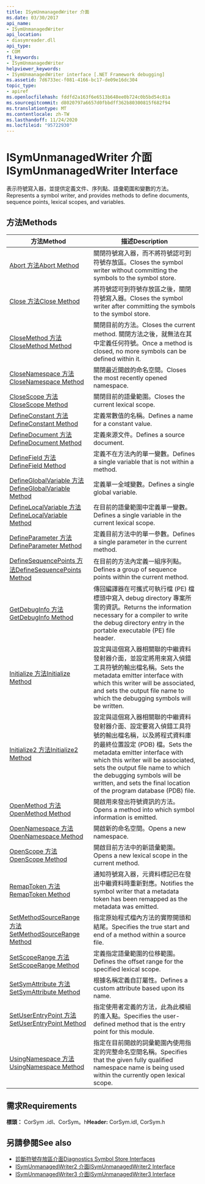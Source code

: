```yaml
---
title: ISymUnmanagedWriter 介面
ms.date: 03/30/2017
api_name:
- ISymUnmanagedWriter
api_location:
- diasymreader.dll
api_type:
- COM
f1_keywords:
- ISymUnmanagedWriter
helpviewer_keywords:
- ISymUnmanagedWriter interface [.NET Framework debugging]
ms.assetid: 7d6733ec-f081-4166-bc17-de09e16dc304
topic_type:
- apiref
ms.openlocfilehash: fddfd2a163f6e6513b648ee0b724c0b5bd54c81a
ms.sourcegitcommit: d8020797a6657d0fbbdff362b80300815f682f94
ms.translationtype: MT
ms.contentlocale: zh-TW
ms.lasthandoff: 11/24/2020
ms.locfileid: "95722930"
---
```

# <a name="isymunmanagedwriter-interface"></a><span data-ttu-id="36015-102">ISymUnmanagedWriter 介面</span><span class="sxs-lookup"><span data-stu-id="36015-102">ISymUnmanagedWriter Interface</span></span>

<span data-ttu-id="36015-103">表示符號寫入器，並提供定義文件、序列點、語彙範圍和變數的方法。</span><span class="sxs-lookup"><span data-stu-id="36015-103">Represents a symbol writer, and provides methods to define documents, sequence points, lexical scopes, and variables.</span></span>  
  
## <a name="methods"></a><span data-ttu-id="36015-104">方法</span><span class="sxs-lookup"><span data-stu-id="36015-104">Methods</span></span>  
  
|<span data-ttu-id="36015-105">方法</span><span class="sxs-lookup"><span data-stu-id="36015-105">Method</span></span>|<span data-ttu-id="36015-106">描述</span><span class="sxs-lookup"><span data-stu-id="36015-106">Description</span></span>|  
|------------|-----------------|  
|[<span data-ttu-id="36015-107">Abort 方法</span><span class="sxs-lookup"><span data-stu-id="36015-107">Abort Method</span></span>](isymunmanagedwriter-abort-method.md)|<span data-ttu-id="36015-108">關閉符號寫入器，而不將符號認可到符號存放區。</span><span class="sxs-lookup"><span data-stu-id="36015-108">Closes the symbol writer without committing the symbols to the symbol store.</span></span>|  
|[<span data-ttu-id="36015-109">Close 方法</span><span class="sxs-lookup"><span data-stu-id="36015-109">Close Method</span></span>](isymunmanagedwriter-close-method.md)|<span data-ttu-id="36015-110">將符號認可到符號存放區之後，關閉符號寫入器。</span><span class="sxs-lookup"><span data-stu-id="36015-110">Closes the symbol writer after committing the symbols to the symbol store.</span></span>|  
|[<span data-ttu-id="36015-111">CloseMethod 方法</span><span class="sxs-lookup"><span data-stu-id="36015-111">CloseMethod Method</span></span>](isymunmanagedwriter-closemethod-method.md)|<span data-ttu-id="36015-112">關閉目前的方法。</span><span class="sxs-lookup"><span data-stu-id="36015-112">Closes the current method.</span></span> <span data-ttu-id="36015-113">關閉方法之後，就無法在其中定義任何符號。</span><span class="sxs-lookup"><span data-stu-id="36015-113">Once a method is closed, no more symbols can be defined within it.</span></span>|  
|[<span data-ttu-id="36015-114">CloseNamespace 方法</span><span class="sxs-lookup"><span data-stu-id="36015-114">CloseNamespace Method</span></span>](isymunmanagedwriter-closenamespace-method.md)|<span data-ttu-id="36015-115">關閉最近開啟的命名空間。</span><span class="sxs-lookup"><span data-stu-id="36015-115">Closes the most recently opened namespace.</span></span>|  
|[<span data-ttu-id="36015-116">CloseScope 方法</span><span class="sxs-lookup"><span data-stu-id="36015-116">CloseScope Method</span></span>](isymunmanagedwriter-closescope-method.md)|<span data-ttu-id="36015-117">關閉目前的語彙範圍。</span><span class="sxs-lookup"><span data-stu-id="36015-117">Closes the current lexical scope.</span></span>|  
|[<span data-ttu-id="36015-118">DefineConstant 方法</span><span class="sxs-lookup"><span data-stu-id="36015-118">DefineConstant Method</span></span>](isymunmanagedwriter-defineconstant-method.md)|<span data-ttu-id="36015-119">定義常數值的名稱。</span><span class="sxs-lookup"><span data-stu-id="36015-119">Defines a name for a constant value.</span></span>|  
|[<span data-ttu-id="36015-120">DefineDocument 方法</span><span class="sxs-lookup"><span data-stu-id="36015-120">DefineDocument Method</span></span>](isymunmanagedwriter-definedocument-method.md)|<span data-ttu-id="36015-121">定義來源文件。</span><span class="sxs-lookup"><span data-stu-id="36015-121">Defines a source document.</span></span>|  
|[<span data-ttu-id="36015-122">DefineField 方法</span><span class="sxs-lookup"><span data-stu-id="36015-122">DefineField Method</span></span>](isymunmanagedwriter-definefield-method.md)|<span data-ttu-id="36015-123">定義不在方法內的單一變數。</span><span class="sxs-lookup"><span data-stu-id="36015-123">Defines a single variable that is not within a method.</span></span>|  
|[<span data-ttu-id="36015-124">DefineGlobalVariable 方法</span><span class="sxs-lookup"><span data-stu-id="36015-124">DefineGlobalVariable Method</span></span>](isymunmanagedwriter-defineglobalvariable-method.md)|<span data-ttu-id="36015-125">定義單一全域變數。</span><span class="sxs-lookup"><span data-stu-id="36015-125">Defines a single global variable.</span></span>|  
|[<span data-ttu-id="36015-126">DefineLocalVariable 方法</span><span class="sxs-lookup"><span data-stu-id="36015-126">DefineLocalVariable Method</span></span>](isymunmanagedwriter-definelocalvariable-method.md)|<span data-ttu-id="36015-127">在目前的語彙範圍中定義單一變數。</span><span class="sxs-lookup"><span data-stu-id="36015-127">Defines a single variable in the current lexical scope.</span></span>|  
|[<span data-ttu-id="36015-128">DefineParameter 方法</span><span class="sxs-lookup"><span data-stu-id="36015-128">DefineParameter Method</span></span>](isymunmanagedwriter-defineparameter-method.md)|<span data-ttu-id="36015-129">定義目前方法中的單一參數。</span><span class="sxs-lookup"><span data-stu-id="36015-129">Defines a single parameter in the current method.</span></span>|  
|[<span data-ttu-id="36015-130">DefineSequencePoints 方法</span><span class="sxs-lookup"><span data-stu-id="36015-130">DefineSequencePoints Method</span></span>](isymunmanagedwriter-definesequencepoints-method.md)|<span data-ttu-id="36015-131">在目前的方法內定義一組序列點。</span><span class="sxs-lookup"><span data-stu-id="36015-131">Defines a group of sequence points within the current method.</span></span>|  
|[<span data-ttu-id="36015-132">GetDebugInfo 方法</span><span class="sxs-lookup"><span data-stu-id="36015-132">GetDebugInfo Method</span></span>](isymunmanagedwriter-getdebuginfo-method.md)|<span data-ttu-id="36015-133">傳回編譯器在可攜式可執行檔 (PE) 檔標頭中寫入 debug directory 專案所需的資訊。</span><span class="sxs-lookup"><span data-stu-id="36015-133">Returns the information necessary for a compiler to write the debug directory entry in the portable executable (PE) file header.</span></span>|  
|[<span data-ttu-id="36015-134">Initialize 方法</span><span class="sxs-lookup"><span data-stu-id="36015-134">Initialize Method</span></span>](isymunmanagedwriter-initialize-method.md)|<span data-ttu-id="36015-135">設定與這個寫入器相關聯的中繼資料發射器介面，並設定將用來寫入偵錯工具符號的輸出檔名稱。</span><span class="sxs-lookup"><span data-stu-id="36015-135">Sets the metadata emitter interface with which this writer will be associated, and sets the output file name to which the debugging symbols will be written.</span></span>|  
|[<span data-ttu-id="36015-136">Initialize2 方法</span><span class="sxs-lookup"><span data-stu-id="36015-136">Initialize2 Method</span></span>](isymunmanagedwriter-initialize2-method.md)|<span data-ttu-id="36015-137">設定與這個寫入器相關聯的中繼資料發射器介面、設定要寫入偵錯工具符號的輸出檔名稱，以及將程式資料庫的最終位置設定 (PDB) 檔。</span><span class="sxs-lookup"><span data-stu-id="36015-137">Sets the metadata emitter interface with which this writer will be associated, sets the output file name to which the debugging symbols will be written, and sets the final location of the program database (PDB) file.</span></span>|  
|[<span data-ttu-id="36015-138">OpenMethod 方法</span><span class="sxs-lookup"><span data-stu-id="36015-138">OpenMethod Method</span></span>](isymunmanagedwriter-openmethod-method.md)|<span data-ttu-id="36015-139">開啟用來發出符號資訊的方法。</span><span class="sxs-lookup"><span data-stu-id="36015-139">Opens a method into which symbol information is emitted.</span></span>|  
|[<span data-ttu-id="36015-140">OpenNamespace 方法</span><span class="sxs-lookup"><span data-stu-id="36015-140">OpenNamespace Method</span></span>](isymunmanagedwriter-opennamespace-method.md)|<span data-ttu-id="36015-141">開啟新的命名空間。</span><span class="sxs-lookup"><span data-stu-id="36015-141">Opens a new namespace.</span></span>|  
|[<span data-ttu-id="36015-142">OpenScope 方法</span><span class="sxs-lookup"><span data-stu-id="36015-142">OpenScope Method</span></span>](isymunmanagedwriter-openscope-method.md)|<span data-ttu-id="36015-143">開啟目前方法中的新語彙範圍。</span><span class="sxs-lookup"><span data-stu-id="36015-143">Opens a new lexical scope in the current method.</span></span>|  
|[<span data-ttu-id="36015-144">RemapToken 方法</span><span class="sxs-lookup"><span data-stu-id="36015-144">RemapToken Method</span></span>](isymunmanagedwriter-remaptoken-method.md)|<span data-ttu-id="36015-145">通知符號寫入器，元資料標記已在發出中繼資料時重新對應。</span><span class="sxs-lookup"><span data-stu-id="36015-145">Notifies the symbol writer that a metadata token has been remapped as the metadata was emitted.</span></span>|  
|[<span data-ttu-id="36015-146">SetMethodSourceRange 方法</span><span class="sxs-lookup"><span data-stu-id="36015-146">SetMethodSourceRange Method</span></span>](isymunmanagedwriter-setmethodsourcerange-method.md)|<span data-ttu-id="36015-147">指定原始程式檔內方法的實際開頭和結尾。</span><span class="sxs-lookup"><span data-stu-id="36015-147">Specifies the true start and end of a method within a source file.</span></span>|  
|[<span data-ttu-id="36015-148">SetScopeRange 方法</span><span class="sxs-lookup"><span data-stu-id="36015-148">SetScopeRange Method</span></span>](isymunmanagedwriter-setscoperange-method.md)|<span data-ttu-id="36015-149">定義指定語彙範圍的位移範圍。</span><span class="sxs-lookup"><span data-stu-id="36015-149">Defines the offset range for the specified lexical scope.</span></span>|  
|[<span data-ttu-id="36015-150">SetSymAttribute 方法</span><span class="sxs-lookup"><span data-stu-id="36015-150">SetSymAttribute Method</span></span>](isymunmanagedwriter-setsymattribute-method.md)|<span data-ttu-id="36015-151">根據名稱定義自訂屬性。</span><span class="sxs-lookup"><span data-stu-id="36015-151">Defines a custom attribute based upon its name.</span></span>|  
|[<span data-ttu-id="36015-152">SetUserEntryPoint 方法</span><span class="sxs-lookup"><span data-stu-id="36015-152">SetUserEntryPoint Method</span></span>](isymunmanagedwriter-setuserentrypoint-method.md)|<span data-ttu-id="36015-153">指定使用者定義的方法，此為此模組的進入點。</span><span class="sxs-lookup"><span data-stu-id="36015-153">Specifies the user-defined method that is the entry point for this module.</span></span>|  
|[<span data-ttu-id="36015-154">UsingNamespace 方法</span><span class="sxs-lookup"><span data-stu-id="36015-154">UsingNamespace Method</span></span>](isymunmanagedwriter-usingnamespace-method.md)|<span data-ttu-id="36015-155">指定在目前開啟的詞彙範圍內使用指定的完整命名空間名稱。</span><span class="sxs-lookup"><span data-stu-id="36015-155">Specifies that the given fully qualified namespace name is being used within the currently open lexical scope.</span></span>|  
  
## <a name="requirements"></a><span data-ttu-id="36015-156">需求</span><span class="sxs-lookup"><span data-stu-id="36015-156">Requirements</span></span>  

 <span data-ttu-id="36015-157">**標頭：** CorSym .idl、CorSym。h</span><span class="sxs-lookup"><span data-stu-id="36015-157">**Header:** CorSym.idl, CorSym.h</span></span>  
  
## <a name="see-also"></a><span data-ttu-id="36015-158">另請參閱</span><span class="sxs-lookup"><span data-stu-id="36015-158">See also</span></span>

- [<span data-ttu-id="36015-159">診斷符號存放區介面</span><span class="sxs-lookup"><span data-stu-id="36015-159">Diagnostics Symbol Store Interfaces</span></span>](diagnostics-symbol-store-interfaces.md)
- [<span data-ttu-id="36015-160">ISymUnmanagedWriter2 介面</span><span class="sxs-lookup"><span data-stu-id="36015-160">ISymUnmanagedWriter2 Interface</span></span>](isymunmanagedwriter2-interface.md)
- [<span data-ttu-id="36015-161">ISymUnmanagedWriter3 介面</span><span class="sxs-lookup"><span data-stu-id="36015-161">ISymUnmanagedWriter3 Interface</span></span>](isymunmanagedwriter3-interface.md)
